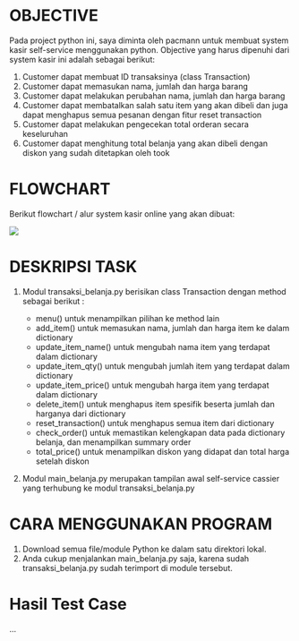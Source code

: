 # OBJECTIVE
Pada project python ini, saya diminta oleh pacmann untuk membuat system kasir self-service menggunakan python. Objective yang harus dipenuhi dari system kasir ini adalah sebagai berikut:

1. Customer dapat membuat ID transaksinya (class Transaction)
2. Customer dapat memasukan nama, jumlah dan harga barang
3. Customer dapat melakukan perubahan nama, jumlah dan harga barang
4. Customer dapat membatalkan salah satu item yang akan dibeli dan juga dapat menghapus semua pesanan dengan fitur reset transaction
5. Customer dapat melakukan pengecekan total orderan secara keseluruhan
6. Customer dapat menghitung total belanja yang akan dibeli dengan diskon yang sudah ditetapkan oleh took

# FLOWCHART
Berikut flowchart / alur system kasir online yang akan dibuat:

![](RackMultipart20230103-1-1pa1y_html_6d063da423c67d01.png)

# DESKRIPSI TASK
1. Modul transaksi_belanja.py berisikan class Transaction dengan method sebagai berikut :
    - menu() untuk menampilkan pilihan ke method lain
    - add_item() untuk memasukan nama, jumlah dan harga item ke dalam dictionary
    - update_item_name() untuk mengubah nama item yang terdapat dalam dictionary
    - update_item_qty() untuk mengubah jumlah item yang terdapat dalam dictionary
    - update_item_price() untuk mengubah harga item yang terdapat dalam dictionary
    - delete_item() untuk menghapus item spesifik beserta jumlah dan harganya dari dictionary
    - reset_transaction() untuk menghapus semua item dari dictionary
    - check_order() untuk memastikan kelengkapan data pada dictionary belanja, dan menampilkan summary order
    - total_price() untuk menampilkan diskon yang didapat dan total harga setelah diskon
    
2. Modul main_belanja.py merupakan tampilan awal self-service cassier yang terhubung ke modul transaksi_belanja.py

# CARA MENGGUNAKAN PROGRAM
1. Download semua file/module Python ke dalam satu direktori lokal.
2. Anda cukup menjalankan main_belanja.py saja, karena sudah transaksi_belanja.py sudah terimport di module tersebut.

# Hasil Test Case
...

